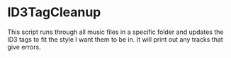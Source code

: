 # ID3TagCleanup
This script runs through all music files in a specific folder and updates the ID3 tags to fit the style I want them to be in. It will print out any tracks that give errors.
